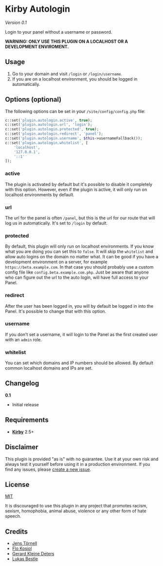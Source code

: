 # Kirby Autologin

*Version 0.1*

Login to your panel without a username or password.

**WARNING: ONLY USE THIS PLUGIN ON A LOCALHOST OR A DEVELOPMENT ENVIROMENT.**

## Usage

1. Go to your domain and visit `/login` or `/login/username`.
1. If you are on a localhost environment, you should be logged in automatically.

## Options (optional)

The following options can be set in your `/site/config/config.php` file:

```php
c::set('plugin.autologin.active', true);
c::set('plugin.autologin.url', 'login');
c::set('plugin.autologin.protected', true);
c::set('plugin.autologin.redirect', 'panel');
c::set('plugin.autologin.username', $this->usernameFallback());
c::set('plugin.autologin.whitelist', [
    'localhost',
    '127.0.0.1',
    '::1'
]);
```

### active

The plugin is activated by default but it's possible to disable it completely with this option. However, even if the plugin is active, it will only run on localhost environments by default.

### url

The url for the panel is often `/panel`, but this is the url for our route that will log us in automatically. It's set to `/login` by default.

### protected

By default, this plugin will only run on localhost environments. If you know what you are doing you can set this to `false`. It will skip the `whitelist` and allow auto logins on the domain no matter what. It can be good if you have a development environment on a server, for example `https://beta.example.com`. In that case you should probably use a custom config file like `config.beta.example.com.php`. Just be aware that anyone who can figure out the url to the auto login, will have full access to your Panel.

### redirect

After the user has been logged in, you will by default be logged in into the Panel. It's possible to change that with this option.

### username

If you don't set a username, it will login to the Panel as the first created user with an `admin` role.

### whitelist

You can set which domains and IP numbers should be allowed. By default common localhost domains and IPs are set.

###

## Changelog

**0.1**

- Initial release

## Requirements

- [**Kirby**](https://getkirby.com/) 2.5+

## Disclaimer

This plugin is provided "as is" with no guarantee. Use it at your own risk and always test it yourself before using it in a production environment. If you find any issues, please [create a new issue](https://github.com/username/plugin-name/issues/new).

## License

[MIT](https://opensource.org/licenses/MIT)

It is discouraged to use this plugin in any project that promotes racism, sexism, homophobia, animal abuse, violence or any other form of hate speech.

## Credits

- [Jens Törnell](https://github.com/jenstornell)
- [Flo Kosiol](https://github.com/flokosiol)
- [Gerard Kleine Deters](https://github.com/gerardkd)
- [Lukas Bestle](https://github.com/lukasbestle)